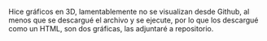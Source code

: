 Hice gráficos en 3D, lamentablemente no se visualizan desde Github, al menos que se descargué el archivo y se ejecute, por lo que los descargué como un HTML, son dos gráficas, las adjuntaré a repositorio.

